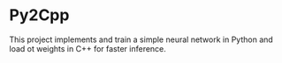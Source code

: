 # Py2Cpp
This project implements and train a simple neural network in Python and load ot weights in C++ for faster inference.